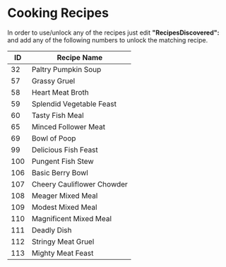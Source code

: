 # Cooking Recipes

In order to use/unlock any of the recipes just edit **"RecipesDiscovered":** and add any of the following numbers to unlock the matching recipe.

| ID | Recipe Name |
| --- | --- |
| 32 | Paltry Pumpkin Soup  |
| 57 | Grassy Gruel  |
| 58 | Heart Meat Broth  |
| 59 | Splendid Vegetable Feast  |
| 60 | Tasty Fish Meal  |
| 65 | Minced Follower Meat  |
| 69 | Bowl of Poop  |
| 99 | Delicious Fish Feast  |
| 100 | Pungent Fish Stew  |
| 106 | Basic Berry Bowl  |
| 107 | Cheery Cauliflower Chowder  |
| 108 | Meager Mixed Meal  |
| 109 | Modest Mixed Meal  |
| 110 | Magnificent Mixed Meal  |
| 111 | Deadly Dish  |
| 112 | Stringy Meat Gruel  |
| 113 | Mighty Meat Feast|


